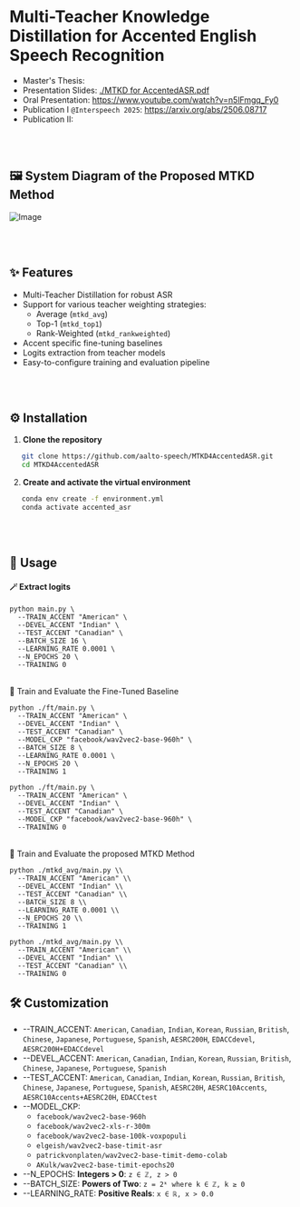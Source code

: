# Multi-Teacher Knowledge Distillation for Accented English Speech Recognition

- Master's Thesis: 
- Presentation Slides: [./MTKD for AccentedASR.pdf](https://github.com/aalto-speech/MTKD4AccentedASR/blob/main/%5BMaster's%20Thesis%20Presentation%20Slides%5D%20MTKD%20for%20AccentedASR.pdf)
- Oral Presentation: https://www.youtube.com/watch?v=n5lFmgq_Fy0
- Publication I `@Interspeech 2025`: https://arxiv.org/abs/2506.08717
- Publication II:

<br><br>
## 🖼️ System Diagram of the Proposed MTKD Method
![Image](https://github.com/user-attachments/assets/ded9ca62-9e49-4f28-b08c-83bc46cebb5f)

<br><br>
## ✨ Features
- Multi-Teacher Distillation for robust ASR
- Support for various teacher weighting strategies:
  - Average (`mtkd_avg`)
  - Top-1 (`mtkd_top1`)
  - Rank-Weighted (`mtkd_rankweighted`)
- Accent specific fine-tuning baselines
- Logits extraction from teacher models
- Easy-to-configure training and evaluation pipeline

<br><br>
## ⚙️ Installation

1. **Clone the repository**
```bash
   git clone https://github.com/aalto-speech/MTKD4AccentedASR.git
   cd MTKD4AccentedASR
```

2. **Create and activate the virtual environment**
```bash
   conda env create -f environment.yml
   conda activate accented_asr
```

<br><br>
## 🚀 Usage

#### 🪄 Extract logits
```
python main.py \
  --TRAIN_ACCENT "American" \
  --DEVEL_ACCENT "Indian" \
  --TEST_ACCENT "Canadian" \
  --BATCH_SIZE 16 \
  --LEARNING_RATE 0.0001 \
  --N_EPOCHS 20 \
  --TRAINING 0
```

<br>
🧪 Train and Evaluate the Fine-Tuned Baseline

```
python ./ft/main.py \
  --TRAIN_ACCENT "American" \
  --DEVEL_ACCENT "Indian" \
  --TEST_ACCENT "Canadian" \
  --MODEL_CKP "facebook/wav2vec2-base-960h" \
  --BATCH_SIZE 8 \
  --LEARNING_RATE 0.0001 \
  --N_EPOCHS 20 \
  --TRAINING 1
```

```
python ./ft/main.py \
  --TRAIN_ACCENT "American" \
  --DEVEL_ACCENT "Indian" \
  --TEST_ACCENT "Canadian" \
  --MODEL_CKP "facebook/wav2vec2-base-960h" \
  --TRAINING 0
```


<br>
🧪 Train and Evaluate the proposed MTKD Method

```
python ./mtkd_avg/main.py \\
  --TRAIN_ACCENT "American" \\
  --DEVEL_ACCENT "Indian" \\
  --TEST_ACCENT "Canadian" \\
  --BATCH_SIZE 8 \\
  --LEARNING_RATE 0.0001 \\
  --N_EPOCHS 20 \\
  --TRAINING 1
```

```
python ./mtkd_avg/main.py \\
  --TRAIN_ACCENT "American" \\
  --DEVEL_ACCENT "Indian" \\
  --TEST_ACCENT "Canadian" \\
  --TRAINING 0
```


## 🛠️ Customization
- --TRAIN_ACCENT: `American`, `Canadian`, `Indian`, `Korean`, `Russian`, `British`, `Chinese`, `Japanese`, `Portuguese`, `Spanish`, `AESRC200H`, `EDACCdevel`, `AESRC200H+EDACCdevel`
- --DEVEL_ACCENT: `American`, `Canadian`, `Indian`, `Korean`, `Russian`, `British`, `Chinese`, `Japanese`, `Portuguese`, `Spanish`
- --TEST_ACCENT: `American`, `Canadian`, `Indian`, `Korean`, `Russian`, `British`, `Chinese`, `Japanese`, `Portuguese`, `Spanish`, `AESRC20H`, `AESRC10Accents`, `AESRC10Accents+AESRC20H`, `EDACCtest`
- --MODEL_CKP:
  - `facebook/wav2vec2-base-960h`
  - `facebook/wav2vec2-xls-r-300m`
  - `facebook/wav2vec2-base-100k-voxpopuli`
  - `elgeish/wav2vec2-base-timit-asr`
  - `patrickvonplaten/wav2vec2-base-timit-demo-colab`
  - `AKulk/wav2vec2-base-timit-epochs20`
- --N_EPOCHS: **Integers > 0**: `z ∈ ℤ, z > 0`
- --BATCH_SIZE: **Powers of Two**: `z = 2ᵏ where k ∈ ℤ, k ≥ 0`
- --LEARNING_RATE: **Positive Reals**: `x ∈ ℝ, x > 0.0`










